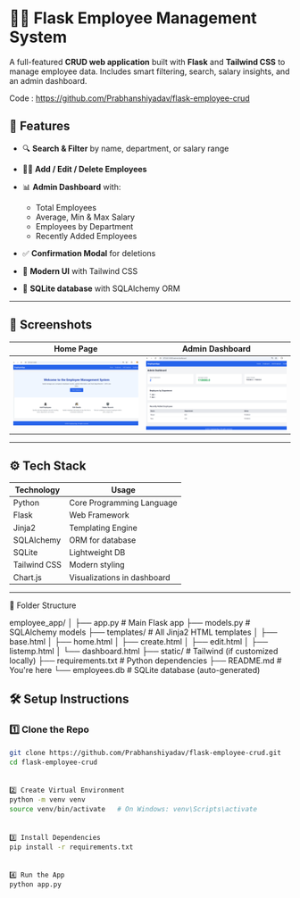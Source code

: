# 👩‍💼 Flask Employee Management System

A full-featured **CRUD web application** built with **Flask** and **Tailwind CSS** to manage employee data. Includes smart filtering, search, salary insights, and an admin dashboard.


Code :  https://github.com/Prabhanshiyadav/flask-employee-crud


## 🚀 Features

- 🔍 **Search & Filter** by name, department, or salary range

- 🧑‍💼 **Add / Edit / Delete Employees**

- 📊 **Admin Dashboard** with:
  - Total Employees
  - Average, Min & Max Salary
  - Employees by Department
  - Recently Added Employees


- ✅ **Confirmation Modal** for deletions
- 🌈 **Modern UI** with Tailwind CSS
- 💾 **SQLite database** with SQLAlchemy ORM

---

## 📸 Screenshots

| Home Page | Admin Dashboard |
|-----------|-----------------|
| ![home](assets/img1.png) | ![dashboard](assets/img2.png) |

---

## ⚙️ Tech Stack

| Technology | Usage |
|------------|--------|
| Python | Core Programming Language |
| Flask | Web Framework |
| Jinja2 | Templating Engine |
| SQLAlchemy | ORM for database |
| SQLite | Lightweight DB |
| Tailwind CSS | Modern styling |
| Chart.js | Visualizations in dashboard |

---



📂 Folder Structure

employee_app/
│
├── app.py                 # Main Flask app
├── models.py              # SQLAlchemy models
├── templates/             # All Jinja2 HTML templates
│   ├── base.html
│   ├── home.html
│   ├── create.html
│   ├── edit.html
│   ├── listemp.html
│   └── dashboard.html
├── static/                # Tailwind (if customized locally)
├── requirements.txt       # Python dependencies
├── README.md              # You're here
└── employees.db           # SQLite database (auto-generated)



## 🛠️ Setup Instructions

### 1️⃣ Clone the Repo
```bash
git clone https://github.com/Prabhanshiyadav/flask-employee-crud.git
cd flask-employee-crud


2️⃣ Create Virtual Environment
python -m venv venv
source venv/bin/activate   # On Windows: venv\Scripts\activate


3️⃣ Install Dependencies
pip install -r requirements.txt


4️⃣ Run the App
python app.py
